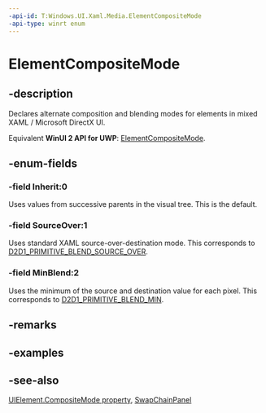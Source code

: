 ```yaml
---
-api-id: T:Windows.UI.Xaml.Media.ElementCompositeMode
-api-type: winrt enum
---
```


<!-- Enumeration syntax
public enum Windows.UI.Xaml.Media.ElementCompositeMode : int
-->

# ElementCompositeMode

## -description
Declares alternate composition and blending modes for elements in mixed XAML / Microsoft DirectX UI.

Equivalent **WinUI 2 API for UWP**: [ElementCompositeMode](/windows/winui/api/microsoft.ui.xaml.media.elementcompositemode).

## -enum-fields
### -field Inherit:0
Uses values from successive parents in the visual tree. This is the default.

### -field SourceOver:1
Uses standard XAML source-over-destination mode. This corresponds to [D2D1_PRIMITIVE_BLEND_SOURCE_OVER](/windows/desktop/api/d2d1_1/ne-d2d1_1-d2d1_primitive_blend).

### -field MinBlend:2
Uses the minimum of the source and destination value for each pixel. This corresponds to [D2D1_PRIMITIVE_BLEND_MIN](/windows/desktop/api/d2d1_1/ne-d2d1_1-d2d1_primitive_blend).


## -remarks

## -examples

## -see-also
[UIElement.CompositeMode property](../windows.ui.xaml/uielement_compositemode.md), [SwapChainPanel](../windows.ui.xaml.controls/swapchainpanel.md)
